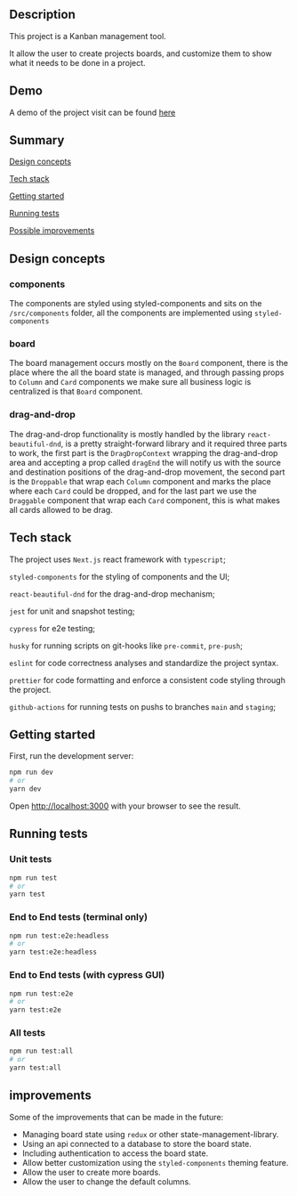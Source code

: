 ## Description

This project is a Kanban management tool.

It allow the user to create projects boards, and customize them to show what it needs to be done in a project. 

## Demo

A demo of the project visit can be found [here](https://zero-kanban-mr8l13v84-nickrosendo.vercel.app)

## Summary
[Design concepts](#design-contacts)

[Tech stack](#tech-stack)

[Getting started](#getting-started)

[Running tests](#running-tests)

[Possible improvements](#improvements)

## Design concepts

### components
The components are styled using styled-components and sits on the `/src/components` folder, all the components are implemented using `styled-components`

### board
The board management occurs mostly on the `Board` component, there is the place where the all the board state is managed, and through passing props to `Column` and `Card` components we make sure all business logic is centralized is that `Board` component.

### drag-and-drop
The drag-and-drop functionality is mostly handled by the library `react-beautiful-dnd`, is a pretty straight-forward library and it required three parts to work, the first part is the `DragDropContext` wrapping the drag-and-drop area and accepting a prop called `dragEnd` the will notify us with the source and destination positions of the drag-and-drop movement, the second part is the `Droppable` that wrap each `Column` component and marks the place where each `Card` could be dropped, and for the last part we use the `Draggable` component that wrap each `Card` component, this is what makes all cards allowed to be drag.

## Tech stack

The project uses `Next.js` react framework with `typescript`;

`styled-components` for the styling of components and the UI;

`react-beautiful-dnd` for the drag-and-drop mechanism;

`jest` for unit and snapshot testing;

`cypress` for e2e testing;

`husky` for running scripts on git-hooks like `pre-commit`, `pre-push`;

`eslint` for code correctness analyses and standardize the project syntax.

`prettier` for code formatting and enforce a consistent code styling through the project.

`github-actions` for running tests on pushs to branches `main` and `staging`;

## Getting started

First, run the development server:

```bash
npm run dev
# or
yarn dev
```

Open [http://localhost:3000](http://localhost:3000) with your browser to see the result.

## Running tests

### Unit tests

```bash
npm run test
# or
yarn test
```

### End to End tests (terminal only)

```bash
npm run test:e2e:headless
# or
yarn test:e2e:headless
```

### End to End tests (with cypress GUI)

```bash
npm run test:e2e
# or
yarn test:e2e
```

### All tests

```bash
npm run test:all
# or
yarn test:all
```

## improvements
Some of the improvements that can be made in the future:
- Managing board state using `redux` or other state-management-library.
- Using an api connected to a database to store the board state.
- Including authentication to access the board state.
- Allow better customization using the `styled-components` theming feature.
- Allow the user to create more boards.
- Allow the user to change the default columns.
